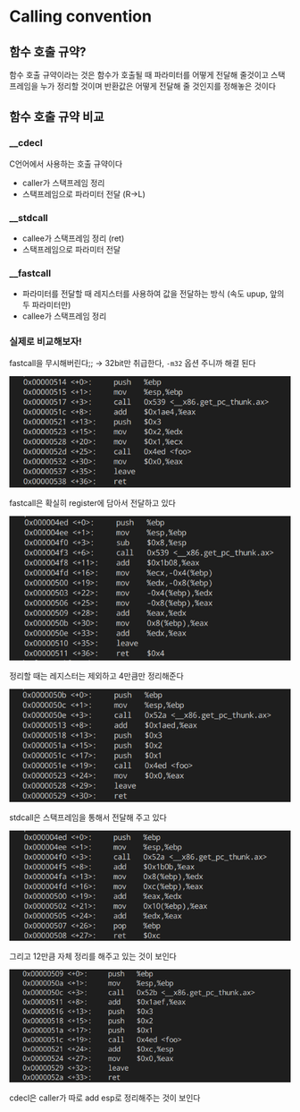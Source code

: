 # Calling convention

## 함수 호출 규약?

함수 호출 규약이라는 것은 함수가 호출될 때 파라미터를 어떻게 전달해 줄것이고 스택프레임을 누가 정리할 것이며 반환값은 어떻게 전달해 줄 것인지를 정해놓은 것이다

## 함수 호출 규약 비교

### __cdecl

C언어에서 사용하는 호출 규약이다

- caller가 스택프레임 정리
- 스택프레임으로 파라미터 전달 (R→L)

### __stdcall

- callee가 스택프레임 정리 (ret)
- 스택프레임으로 파라미터 전달

### __fastcall

- 파라미터를 전달할 때 레지스터를 사용하여 값을 전달하는 방식 (속도 upup, 앞의 두 파라미터만)
- callee가 스택프레임 정리

### 실제로 비교해보자!

fastcall을 무시해버린다;; → 32bit만 취급한다, `-m32` 옵션 주니까 해결 된다

![](../resources/-69ac650c-a1ac-4087-94ce-fd5469f68281untitled)

fastcall은 확실히 register에 담아서 전달하고 있다

![](../resources/-33554c98-b2c7-4618-81e8-241fd543e2ceuntitled)

정리할 때는 레지스터는 제외하고 4만큼만 정리해준다

![](../resources/-cb98a950-f69e-4dda-8104-a4f7852db33euntitled)

stdcall은 스택프레임을 통해서 전달해 주고 있다

![](../resources/-5b14eb2d-d6ba-482e-955e-807f798dcd29untitled)

그리고 12만큼 자체 정리를 해주고 있는 것이 보인다

![](../resources/-862474ab-9e85-474e-a7bd-50f8b5cca03duntitled)

cdecl은 caller가 따로 add esp로 정리해주는 것이 보인다
